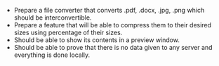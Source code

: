 - Prepare a file converter that converts .pdf, .docx, .jpg, .png which should be  interconvertible.
- Prepare a feature that will be able to compress them to their desired sizes using percentage of their sizes.
- Should be able to show its contents in a preview window.
- Should be able to prove that there is no data given to any server and everything is done locally.